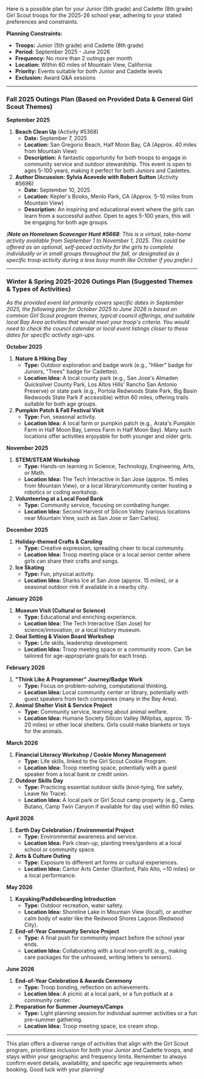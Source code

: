 Here is a possible plan for your Junior (5th grade) and Cadette (8th grade) Girl Scout troops for the 2025-26 school year, adhering to your stated preferences and constraints.

**Planning Constraints:**
*   **Troops:** Junior (5th grade) and Cadette (8th grade)
*   **Period:** September 2025 - June 2026
*   **Frequency:** No more than 2 outings per month
*   **Location:** Within 60 miles of Mountain View, California
*   **Priority:** Events suitable for *both* Junior and Cadette levels
*   **Exclusion:** Award Q&A sessions

---

### Fall 2025 Outings Plan (Based on Provided Data & General Girl Scout Themes)

**September 2025**

1.  **Beach Clean Up** (Activity #5368)
    *   **Date:** September 7, 2025
    *   **Location:** San Gregorio Beach, Half Moon Bay, CA (Approx. 40 miles from Mountain View)
    *   **Description:** A fantastic opportunity for both troops to engage in community service and outdoor stewardship. This event is open to ages 5-100 years, making it perfect for both Juniors and Cadettes.
2.  **Author Discussion: Sylvia Acevedo with Robert Sutton** (Activity #5696)
    *   **Date:** September 10, 2025
    *   **Location:** Kepler's Books, Menlo Park, CA (Approx. 5-10 miles from Mountain View)
    *   **Description:** An inspiring and educational event where the girls can learn from a successful author. Open to ages 5-100 years, this will be engaging for both age groups.

*(**Note on Hometown Scavenger Hunt #5668**: This is a virtual, take-home activity available from September 1 to November 1, 2025. This could be offered as an optional, self-paced activity for the girls to complete individually or in small groups throughout the fall, or designated as a specific troop activity during a less busy month like October if you prefer.)*

---

### Winter & Spring 2025-2026 Outings Plan (Suggested Themes & Types of Activities)

*As the provided event list primarily covers specific dates in September 2025, the following plan for October 2025 to June 2026 is based on common Girl Scout program themes, typical council offerings, and suitable local Bay Area activities that would meet your troop's criteria. You would need to check the council calendar or local event listings closer to these dates for specific activity sign-ups.*

**October 2025**
1.  **Nature & Hiking Day**
    *   **Type:** Outdoor exploration and badge work (e.g., "Hiker" badge for Juniors, "Trees" badge for Cadettes).
    *   **Location Idea:** A local county park (e.g., San Jose's Almaden Quicksilver County Park, Los Altos Hills' Rancho San Antonio Preserve) or state park (e.g., Portola Redwoods State Park, Big Basin Redwoods State Park if accessible) within 60 miles, offering trails suitable for both age groups.
2.  **Pumpkin Patch & Fall Festival Visit**
    *   **Type:** Fun, seasonal activity.
    *   **Location Idea:** A local farm or pumpkin patch (e.g., Arata's Pumpkin Farm in Half Moon Bay, Lemos Farm in Half Moon Bay). Many such locations offer activities enjoyable for both younger and older girls.

**November 2025**
1.  **STEM/STEAM Workshop**
    *   **Type:** Hands-on learning in Science, Technology, Engineering, Arts, or Math.
    *   **Location Idea:** The Tech Interactive in San Jose (approx. 15 miles from Mountain View), or a local library/community center hosting a robotics or coding workshop.
2.  **Volunteering at a Local Food Bank**
    *   **Type:** Community service, focusing on combating hunger.
    *   **Location Idea:** Second Harvest of Silicon Valley (various locations near Mountain View, such as San Jose or San Carlos).

**December 2025**
1.  **Holiday-themed Crafts & Caroling**
    *   **Type:** Creative expression, spreading cheer to local community.
    *   **Location Idea:** Troop meeting place or a local senior center where girls can share their crafts and songs.
2.  **Ice Skating**
    *   **Type:** Fun, physical activity.
    *   **Location Idea:** Sharks Ice at San Jose (approx. 15 miles), or a seasonal outdoor rink if available in a nearby city.

**January 2026**
1.  **Museum Visit (Cultural or Science)**
    *   **Type:** Educational and enriching experience.
    *   **Location Idea:** The Tech Interactive (San Jose) for science/innovation, or a local history museum.
2.  **Goal Setting & Vision Board Workshop**
    *   **Type:** Life skills, leadership development.
    *   **Location Idea:** Troop meeting space or a community room. Can be tailored for age-appropriate goals for each troop.

**February 2026**
1.  **"Think Like A Programmer" Journey/Badge Work**
    *   **Type:** Focus on problem-solving, computational thinking.
    *   **Location Idea:** Local community center or library, potentially with guest speakers from tech companies (many in the Bay Area).
2.  **Animal Shelter Visit & Service Project**
    *   **Type:** Community service, learning about animal welfare.
    *   **Location Idea:** Humane Society Silicon Valley (Milpitas, approx. 15-20 miles) or other local shelters. Girls could make blankets or toys for the animals.

**March 2026**
1.  **Financial Literacy Workshop / Cookie Money Management**
    *   **Type:** Life skills, linked to the Girl Scout Cookie Program.
    *   **Location Idea:** Troop meeting space, potentially with a guest speaker from a local bank or credit union.
2.  **Outdoor Skills Day**
    *   **Type:** Practicing essential outdoor skills (knot-tying, fire safety, Leave No Trace).
    *   **Location Idea:** A local park or Girl Scout camp property (e.g., Camp Butano, Camp Twin Canyon if available for day use) within 60 miles.

**April 2026**
1.  **Earth Day Celebration / Environmental Project**
    *   **Type:** Environmental awareness and service.
    *   **Location Idea:** Park clean-up, planting trees/gardens at a local school or community space.
2.  **Arts & Culture Outing**
    *   **Type:** Exposure to different art forms or cultural experiences.
    *   **Location Idea:** Cantor Arts Center (Stanford, Palo Alto, ~10 miles) or a local performance.

**May 2026**
1.  **Kayaking/Paddleboarding Introduction**
    *   **Type:** Outdoor recreation, water safety.
    *   **Location Idea:** Shoreline Lake in Mountain View (local!), or another calm body of water like the Redwood Shores Lagoon (Redwood City).
2.  **End-of-Year Community Service Project**
    *   **Type:** A final push for community impact before the school year ends.
    *   **Location Idea:** Collaborating with a local non-profit (e.g., making care packages for the unhoused, writing letters to seniors).

**June 2026**
1.  **End-of-Year Celebration & Awards Ceremony**
    *   **Type:** Troop bonding, reflection on achievements.
    *   **Location Idea:** A picnic at a local park, or a fun potluck at a community center.
2.  **Preparation for Summer Journeys/Camps**
    *   **Type:** Light planning session for individual summer activities or a fun pre-summer gathering.
    *   **Location Idea:** Troop meeting space, ice cream shop.

---

This plan offers a diverse range of activities that align with the Girl Scout program, prioritizes inclusion for both your Junior and Cadette troops, and stays within your geographic and frequency limits. Remember to always confirm event details, availability, and specific age requirements when booking. Good luck with your planning!
